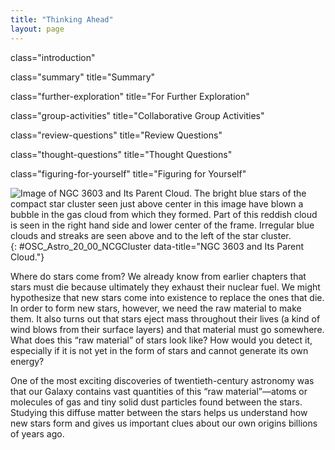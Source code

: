 ```yaml
---
title: "Thinking Ahead"
layout: page
---
```



<cnx-pi data-type="cnx.flag.introduction"> class="introduction" </cnx-pi>

<cnx-pi data-type="cnx.eoc">class="summary" title="Summary"</cnx-pi>

<cnx-pi data-type="cnx.eoc">class="further-exploration" title="For Further Exploration"</cnx-pi>

<cnx-pi data-type="cnx.eoc">class="group-activities" title="Collaborative Group Activities"</cnx-pi>

<cnx-pi data-type="cnx.eoc">class="review-questions" title="Review Questions"</cnx-pi>

<cnx-pi data-type="cnx.eoc">class="thought-questions" title="Thought Questions"</cnx-pi>

<cnx-pi data-type="cnx.eoc">class="figuring-for-yourself" title="Figuring for Yourself"</cnx-pi>

 ![Image of NGC 3603 and Its Parent Cloud. The bright blue stars of the compact star cluster seen just above center in this image have blown a bubble in the gas cloud from which they formed. Part of this reddish cloud is seen in the right hand side and lower center of the frame. Irregular blue clouds and streaks are seen above and to the left of the star cluster.](../resources/OSC_Astro_20_00_NCGCluster.jpg "This image, taken by the Hubble Space Telescope, shows the young star cluster NGC 3603 interacting with the cloud of gas from which it recently formed. The bright blue stars of the cluster have blown a bubble in the gas cloud. The remains of this cloud can be seen in the lower right part of the frame, glowing in response to the starlight illuminating it. In its darker parts, shielded from the harsh light of NGC 3603, new stars continue to form. Although the stars of NGC 3603 formed only recently, the most massive of them are already dying and ejecting their mass, producing the blue ring and streak features visible in the upper left part of the image. Thus, this image shows the full life cycle of stars, from formation out of interstellar gas, through life on the main sequence, to death and the return of stellar matter to interstellar space. (credit: modification of work by NASA, Wolfgang Brandner (JPL/IPAC), Eva K. Grebel (University of Washington), You-Hua Chu (University of Illinois Urbana-Champaign))"){: #OSC_Astro_20_00_NCGCluster data-title="NGC 3603 and Its Parent Cloud."}

Where do stars come from? We already know from earlier chapters that stars must die because ultimately they exhaust their nuclear fuel. We might hypothesize that new stars come into existence to replace the ones that die. In order to form new stars, however, we need the raw material to make them. It also turns out that stars eject mass throughout their lives (a kind of wind blows from their surface layers) and that material must go somewhere. What does this “raw material” of stars look like? How would you detect it, especially if it is not yet in the form of stars and cannot generate its own energy?

One of the most exciting discoveries of twentieth-century astronomy was that our Galaxy contains vast quantities of this “raw material”—atoms or molecules of gas and tiny solid dust particles found between the stars. Studying this diffuse matter between the stars helps us understand how new stars form and gives us important clues about our own origins billions of years ago.


